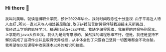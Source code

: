 ### Hi there 👋

<!--
**gabby456/gabby456** is a ✨ _special_ ✨ repository because its `README.md` (this file) appears on your GitHub profile.

Here are some ideas to get you started:

- 🔭 I’m currently working on ...
- 🌱 I’m currently learning ...
- 👯 I’m looking to collaborate on ...
- 🤔 I’m looking for help with ...
- 💬 Ask me about ...
- 📫 How to reach me: ...
- 😄 Pronouns: ...
- ⚡ Fun fact: ...
-->
    我叫刘美琳，就读淄博职业学院，预计2022年毕业。我对时间观念性十分重视.由于平易近人待人友好,所以一直以来与人相处甚是融洽.敢于拼搏刻苦耐劳将伴随我迎接未来新挑战.
    我经过上学期的疯狂学习，精通html5+css样式。我缺少编程思维，我编程的时候特别呆笨。
    上学期的java大作业我，我认为是最有意思的，虽然我的编程思维不行，但是，我还是坚持不懈的完成了这项作业并且取得优异成绩，从中体会到了只要自己坚持一切困难都会不攻自破。
    我希望在以后课程中收获课本以外的知识和技能。
